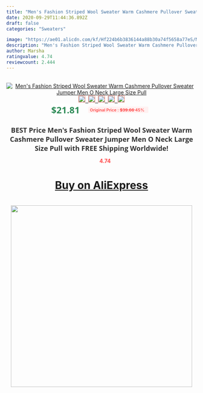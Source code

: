 ```yaml
---
title: "Men's Fashion Striped Wool Sweater Warm Cashmere Pullover Sweater Jumper Men O Neck Large Size Pull"
date: 2020-09-29T11:44:36.892Z
draft: false
categories: "Sweaters"

image: "https://ae01.alicdn.com/kf/Hf224b6b3836144a88b30a74f5658a77eS/Men-s-Fashion-Striped-Wool-Sweater-Warm-Cashmere-Pullover-Sweater-Jumper-Men-O-Neck-Large-Size.jpg"
description: "Men's Fashion Striped Wool Sweater Warm Cashmere Pullover Sweater Jumper Men O Neck Large Size Pull"
author: Marsha
ratingvalue: 4.74
reviewcount: 2.444
---
```

<br>
<div style="text-align: center;">
<a href="https://s.click.aliexpress.com/e/_A8P0Sh" target="_blank" rel="nofollow noopener noreferrer"><img alt="Men's Fashion Striped Wool Sweater Warm Cashmere Pullover Sweater Jumper Men O Neck Large Size Pull" class="magnifier-image" src="https://ae01.alicdn.com/kf/Hf224b6b3836144a88b30a74f5658a77eS/Men-s-Fashion-Striped-Wool-Sweater-Warm-Cashmere-Pullover-Sweater-Jumper-Men-O-Neck-Large-Size.jpg_640x640.jpg">
<br>
<img style="border:1px solid salmon" src="https://ae01.alicdn.com/kf/Hf224b6b3836144a88b30a74f5658a77eS/Men-s-Fashion-Striped-Wool-Sweater-Warm-Cashmere-Pullover-Sweater-Jumper-Men-O-Neck-Large-Size.jpg_120x120.jpg">&nbsp;&nbsp;<img style="border:1px solid salmon" src="https://ae01.alicdn.com/kf/Hdb21235f290f4659b520ba71b4500a8aI/Men-s-Fashion-Striped-Wool-Sweater-Warm-Cashmere-Pullover-Sweater-Jumper-Men-O-Neck-Large-Size.jpg_120x120.jpg">&nbsp;&nbsp;<img style="border:1px solid salmon" src="https://ae01.alicdn.com/kf/Had2c4edb4d8649b1907cadc4c931f99ap/Men-s-Fashion-Striped-Wool-Sweater-Warm-Cashmere-Pullover-Sweater-Jumper-Men-O-Neck-Large-Size.jpg_120x120.jpg">&nbsp;&nbsp;<img style="border:1px solid salmon" src="https://ae01.alicdn.com/kf/Hece42e69f8dd4925a8a6868e93faa1ba6/Men-s-Fashion-Striped-Wool-Sweater-Warm-Cashmere-Pullover-Sweater-Jumper-Men-O-Neck-Large-Size.jpg_120x120.jpg">&nbsp;&nbsp;<img style="border:1px solid salmon" src="https://ae01.alicdn.com/kf/Hfeceb6e32ef74c588a9f225880d946cdG/Men-s-Fashion-Striped-Wool-Sweater-Warm-Cashmere-Pullover-Sweater-Jumper-Men-O-Neck-Large-Size.jpg_120x120.jpg"></a></div><br0>
<div style="text-align: center;"><span style="background-color: white; border: 0px; box-sizing: border-box; color: seagreen; display: inline-block; font-family: &quot;open sans&quot; , &quot;arial&quot; , &quot;helvetica&quot; , sans-serif , &quot;heiti&quot;; font-size: 24px; font-stretch: inherit; font-weight: 700; line-height: inherit; margin: 0px 10px 0px 0px; padding: 0px; vertical-align: middle;">$21.81 </span>
<span style="background: rgb(255 , 241 , 241); border-radius: 3px; border: 0px; box-sizing: border-box; color: #ff4747; display: inline-block; font-family: inherit; font-size: 12px; font-stretch: inherit; font-style: inherit; font-variant: inherit; font-weight: 600; line-height: inherit; margin: 0px; padding: 2px 5px; transform: scale(0.9); vertical-align: middle;">Original Price : <b style="text-decoration: line-through;">$39.66 </b> 45%&nbsp;&nbsp;</span></div>
<h1 style="color: #333333; display: inline-block; font-family: &quot;open sans&quot; , &quot;arial&quot; , &quot;helvetica&quot; , sans-serif , &quot;heiti&quot;; font-size: 18px; font-stretch: inherit; font-weight: 700; text-align: center;">BEST Price Men's Fashion Striped Wool Sweater Warm Cashmere Pullover Sweater Jumper Men O Neck Large Size Pull with FREE Shipping Worldwide!</h1>
<div style="color: #ff4747; text-align: center;">
<img src="https://4.bp.blogspot.com/-M0ZcTcb-5uY/XleCXlxnR4I/AAAAAAAAAEc/OrjgMkXV1oMQFaCRZj5HQwOCBcu3w1FegCPcBGAYYCw/s1600/star.png" style="height: 15px;">&nbsp;<b>4.74</b></div>
<div class="button_cont" align="center"><a class="buynow_a" href="https://s.click.aliexpress.com/e/_A8P0Sh" target="_blank" rel="nofollow noopener noreferrer"><H1>Buy on AliExpress</H1></a></div><br>
<div class="separator" style="clear: both; text-align: center;">
<img src="https://lh3.googleusercontent.com/-pTy5HemUv9M/XlePHvY0dAI/AAAAAAAAAE4/0nX5iRUoIWY8eMW9Dpxeirr157OZliDIgCLcBGAsYHQ/s1600/badge.gif" width="480">
</div>
